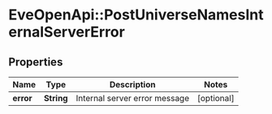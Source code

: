 # EveOpenApi::PostUniverseNamesInternalServerError

## Properties
Name | Type | Description | Notes
------------ | ------------- | ------------- | -------------
**error** | **String** | Internal server error message | [optional] 


